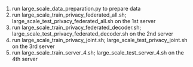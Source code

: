 
1. run large_scale_data_preparation.py to prepare data
2. run large_scale_train_privacy_federated_all.sh; large_scale_test_privacy_federated_all.sh on the 1st server
3. run large_scale_train_privacy_federated_decoder.sh; large_scale_test_privacy_federated_decoder.sh on the 2nd server
4. run large_scale_train_privacy_joint.sh; large_scale_test_privacy_joint.sh on the 3rd server
5. run large_scale_train_server_4.sh; large_scale_test_server_4.sh on the 4th server
